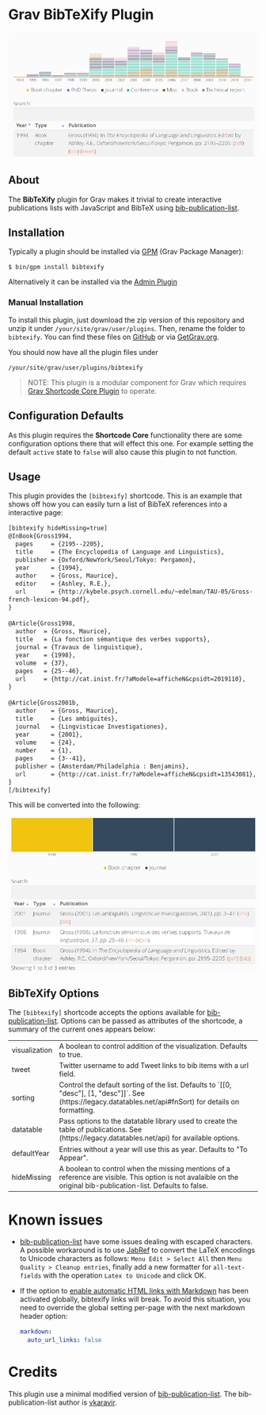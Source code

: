 # Grav BibTeXify Plugin

![](assets/bibtexify.png)

## About

The **BibTeXify** plugin for Grav makes it trivial to create interactive publications lists with JavaScript and BibTeX using [bib-publication-list](https://github.com/vkaravir/bib-publication-list). 

## Installation

Typically a plugin should be installed via [GPM](http://learn.getgrav.org/advanced/grav-gpm) (Grav Package Manager):

```
$ bin/gpm install bibtexify
```

Alternatively it can be installed via the [Admin Plugin](http://learn.getgrav.org/admin-panel/plugins)

### Manual Installation

To install this plugin, just download the zip version of this repository and unzip it under `/your/site/grav/user/plugins`. Then, rename the folder to `bibtexify`. You can find these files on [GitHub](https://github.com/martinec/grav-plugin-bibtexify) or via [GetGrav.org](http://getgrav.org/downloads/plugins#extras).

You should now have all the plugin files under

    /your/site/grav/user/plugins/bibtexify
	
> NOTE: This plugin is a modular component for Grav which requires [Grav Shortcode Core Plugin](https://github.com/getgrav/grav-plugin-shortcode-core) to operate.

## Configuration Defaults

As this plugin requires the **Shortcode Core** functionality there are some configuration options there that will effect this one. For example setting the default `active` state to `false` will also cause this plugin to not function.

## Usage

This plugin provides the `[bibtexify]` shortcode. This is an example that shows off how you can easily turn a list of BibTeX references into a interactive page:

```
[bibtexify hideMissing=true]
@InBook{Gross1994,
  pages     = {2195--2205},
  title     = {The Encyclopedia of Language and Linguistics},
  publisher = {Oxford/NewYork/Seoul/Tokyo: Pergamon},
  year      = {1994},
  author    = {Gross, Maurice},
  editor    = {Ashley, R.E.},
  url       = {http://kybele.psych.cornell.edu/~edelman/TAU-05/Gross-french-lexicon-94.pdf},
}

@Article{Gross1998,
  author  = {Gross, Maurice},
  title   = {La fonction sémantique des verbes supports},
  journal = {Travaux de linguistique},
  year    = {1998},
  volume  = {37},
  pages   = {25--46},
  url     = {http://cat.inist.fr/?aModele=afficheN&cpsidt=2019110},
}

@Article{Gross2001b,
  author    = {Gross, Maurice},
  title     = {Les ambiguïtés},
  journal   = {Lingvisticae Investigationes},
  year      = {2001},
  volume    = {24},
  number    = {1},
  pages     = {3--41},
  publisher = {Amsterdam/Philadelphia : Benjamins},
  url       = {http://cat.inist.fr/?aModele=afficheN&cpsidt=13543081},
}
[/bibtexify]
```

This will be converted into the following:

![](assets/example.png)

## BibTeXify Options

The `[bibtexify]` shortcode accepts the options available for [bib-publication-list](https://github.com/vkaravir/bib-publication-list).
Options can be passed as attributes of the shortcode, a summary of the current ones appears below:

<table>
<tbody>
<tr><td>visualization</td><td>A boolean to control addition of the visualization. Defaults to true.</td></tr>
<tr><td>tweet</td><td>Twitter username to add Tweet links to bib items with a url field.</td></tr>
<tr><td>sorting</td><td>Control the default sorting of the list. Defaults to `[[0, "desc"], [1, "desc"]]`. See (https://legacy.datatables.net/api#fnSort) for details on formatting.</td></tr>
<tr><td>datatable</td><td>Pass options to the datatable library used to create the table of publications. See (https://legacy.datatables.net/api) for available options.</td></tr>
<tr><td>defaultYear</td><td>Entries without a year will use this as year. Defaults to "To Appear".</td>
<tr><td>hideMissing</td><td>A boolean to control when the missing mentions of a reference are visible. This option is not avalaible on the original bib-publication-list. Defaults to false.</td></tr>
</tbody>
</table>

# Known issues

- [bib-publication-list](https://github.com/vkaravir/bib-publication-list) have some issues dealing with escaped characters. A possible workaround is to use [JabRef](http://www.jabref.org) to convert the LaTeX encodings to Unicode characters as follows: `Menu Edit > Select All` then `Menu Quality > Cleanup entries`, finally add a new formatter for `all-text-fields` with the operation `Latex to Unicode` and click OK.
- If the option to [enable automatic HTML links with Markdown](https://learn.getgrav.org/basics/grav-configuration#pages) has been activated globally, bibtexify links will break. To avoid this situation, you need to override the global setting per-page with the next markdown header option:

   ```yaml
  markdown:
     auto_url_links: false
   ```

# Credits

This plugin use a minimal modified version of [bib-publication-list](https://github.com/vkaravir/bib-publication-list). The bib-publication-list author is [vkaravir](https://github.com/vkaravir).
